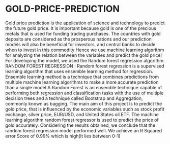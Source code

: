 # GOLD-PRICE-PREDICTION
Gold price prediction is the application of science and technology to predict the future gold price.
It is important because gold is one of the precious metals that is used for funding trading purchases. The countries with gold deposits are considered as the prosperous nations and our prediction models will also be beneficial for investors, and central banks to decide when to invest in this commodity
Hence we use machine learning algorithm for analyzing the relation between the variables and predict the gold price!
For developing the model, we used the Random forest regression algorithm. 
RANDOM FOREST REGRESSION :
Random forest regression is a supervised learning algorithm that uses ensemble learning method for regression. Ensemble learning method is a technique that combines predictions from multiple machine learning algorithms to make a more accurate prediction than a single model
A Random Forest is an ensemble technique capable of performing both regression and classification tasks with the use of multiple decision trees and a technique called Bootstrap and Aggregation, commonly known as bagging.
The main aim of this project is to predict the gold price, that is influenced by the economic variables such as stock profit exchange, silver price, EUR/USD, and United States oil ETF.
The machine learning algorithm random forest regressor is used to predict the price of gold accurately. Considering the results obtained, we conclude that the random forest regression model performed well.
We achieve an R Squared error Score of 0.99% which is high(It lies between 0-1) 

